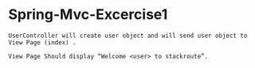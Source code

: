 # Spring-Mvc-Excercise1


    UserController will create user object and will send user object to View Page (index) .

    View Page Should display “Welcome <user> to stackroute”.
